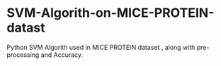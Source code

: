 # SVM-Algorith-on-MICE-PROTEIN-datast
Python SVM Algorith used in MICE PROTEIN dataset , along with pre-processing and Accuracy.

